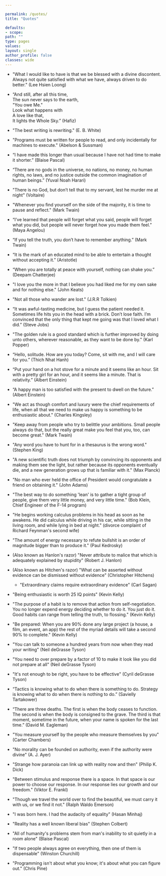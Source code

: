 ```yaml
---

permalink: /quotes/
title: "Quotes"

defaults:
- scope:
path: ""
type: pages
values:
layout: single
author_profile: false
classes: wide
---
```



- "What I would like to have is that we be blessed with a divine discontent. Always not quite satisfied with what we have, always driven to do better." (Lee Hsien Loong)

- “And still, after all this time,  
The sun never says to the earth,  
"You owe Me."  
Look what happens with  
A love like that,  
It lights the Whole Sky.” (Hafiz)

- "The best writing is rewriting." (E. B. White)

- "Programs must be written for people to read, and only incidentally for machines to execute." (Abelson & Sussman)

- “I have made this longer than usual because I have not had time to make it shorter.” (Blaise Pascal)

- “There are no gods in the universe, no nations, no money, no human rights, no laws, and no justice outside the common imagination of human beings.” (Yuval Noah Harari)

- "There is no God, but don’t tell that to my servant, lest he murder me at night" (Voltaire)

- "Whenever you find yourself on the side of the majority, it is time to pause and reflect." (Mark Twain)

- “I’ve learned that people will forget what you said, people will forget what you did, but people will never forget how you made them feel.” (Maya Angelou)

- “If you tell the truth, you don’t have to remember anything.” (Mark Twain)

- “It is the mark of an educated mind to be able to entertain a thought without accepting it.” (Aristotle)

- “When you are totally at peace with yourself, nothing can shake you.” (Deepam Chatterjee)

- "I love you the more in that I believe you had liked me for my own sake and for nothing else." (John Keats)

- "Not all those who wander are lost." (J.R.R Tolkien)

- “It was awful-tasting medicine, but I guess the patient needed it. Sometimes life hits you in the head with a brick. Don’t lose faith. I’m convinced that the only thing that kept me going was that I loved what I did.” (Steve Jobs)
  
- "The golden rule is a good standard which is further improved by doing unto others, wherever reasonable, as they want to be done by." (Karl Popper)
  
- “Hello, solitude. How are you today? Come, sit with me, and I will care for you.” (Thich Nhat Hanh)

- “Put your hand on a hot stove for a minute and it seems like an hour. Sit with a pretty girl for an hour, and it seems like a minute. That is relativity.” (Albert Einstein)

- “A happy man is too satisfied with the present to dwell on the future.” (Albert Einstein)

- "We act as though comfort and luxury were the chief requirements of life, when all that we need to make us happy is something to be enthusiastic about." (Charles Kingsley)

- "Keep away from people who try to belittle your ambitions. Small people always do that, but the really great make you feel that you, too, can become great." (Mark Twain)
  
- "Any word you have to hunt for in a thesaurus is the wrong word." (Stephen King)
  
- "A new scientific truth does not triumph by convincing its opponents and making them see the light, but rather because its opponents eventually die, and a new generation grows up that is familiar with it." (Max Planck)
  
- "No man who ever held the office of President would congratulate a friend on obtaining it." (John Adams)
  
- "The best way to do something 'lean' is to gather a tight group of people, give them very little money, and very little time." (Bob Klein, Chief Engineer of the F-14 program)
  
- "He begins working calculus problems in his head as soon as he awakens. He did calculus while driving in his car, while sitting in the living room, and while lying in bed at night." (divorce complaint of Richard Feynman's second wife)
  
- "The amount of energy necessary to refute bullshit is an order of magnitude bigger than to produce it." (Paul Kedrosky)

- (Also known as Hanlon's razor) "Never attribute to malice that which is adequately explained by stupidity" (Robert J. Hanlon)

- (Also known as Hitchen's razor) "What can be asserted without evidence can be dismissed without evidence" (Christopher Hitchens)    
  - "Extraordinary claims require extraordinary evidence" (Carl Sagan)
  
- "Being enthusiastic is worth 25 IQ points" (Kevin Kelly)

- "The purpose of a habit is to remove that action from self-negotiation. You no longer expend energy deciding whether to do it. You just do it. Good habits can range from telling the truth, to flossing." (Kevin Kelly)

- "Be prepared: When you are 90% done any large project (a house, a film, an event, an app) the rest of the myriad details will take a second 90% to complete." (Kevin Kelly)

- "You can talk to someone a hundred years from now when they read your writing" (Neil deGrasse Tyson)
  
- "You need to over prepare by a factor of 10 to make it look like you did not prepare at all" (Neil deGrasse Tyson) 

- "It's not enough to be right, you have to be effective" (Cyril deGrasse Tyson)

- “Tactics is knowing what to do when there is something to do. Strategy is knowing what to do when there is nothing to do.” (Savielly Tartakower) 
  
- “There are three deaths. The first is when the body ceases to function. The second is when the body is consigned to the grave. The third is that moment, sometime in the future, when your name is spoken for the last time.” (David M. Eagleman)
  
- "You measure yourself by the people who measure themselves by you" (Carter Chambers)

- "No morality can be founded on authority, even if the authority were divine" (A. J. Ayer)

- "Strange how paranoia can link up with reality now and then" (Philip K. Dick)

- "Between stimulus and response there is a space. In that space is our power to choose our response. In our response lies our growth and our freedom." (Viktor E. Frankl)

- "Though we travel the world over to find the beautiful, we must carry it with us, or we find it not." (Ralph Waldo Emerson)

- "I was born here. I had the audacity of equality" (Hasan Minhaj)

- "Reality has a well known liberal bias" (Stephen Colbert)

- "All of humanity's problems stem from man's inability to sit quietly in a room alone" (Blaise Pascal)

- "If two people always agree on everything, then one of them is dispensable" (Winston Churchill)

- "Programming isn't about what you know; it's about what you can figure out." (Chris Pine)
